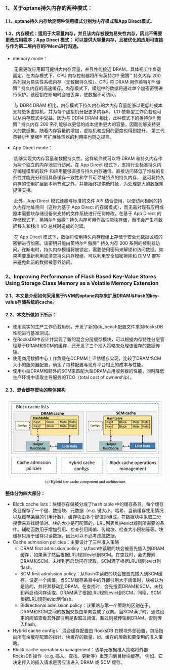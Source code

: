 ### 1、关于optane持久内存的两种模式：

#### 1.1、optane持久内存给定两种使用模式分别为内存模式和App Direct模式。

#### 1.2、内存模式：适用于大容量内存，并且该内存被视为易失性内存，因此不需要更改应用程序；App Direct 模式： 可以提供大容量内存，且被优化的应用可直接与作为第二层内存的PMem进行沟通。

- memory mode：

  ​		无需更改应用即可提供大内存容量，并且性能接近 DRAM，具体视工作负载而定。在内存模式下，CPU 内存控制器将所有英特尔® 傲腾™ 持久内存 200 系列视为易失性系统内存（无数据持久性）。CPU 将 DRAM 用作英特尔® 傲腾™ 持久内存的高速缓存。内存模式下，模组中的数据将通过单个加密密钥进行保护。该密钥在断电时会被丢弃，使数据不可访问。

  ​		与 DDR4 DRAM 相比，内存模式下持久内存的大内存容量能够以更低的成本支持更多虚拟机，并为每个虚拟机分配更多内存5。 I/O 依赖型工作负载也可以从内存模式中受益。因为与 DDR4 DRAM 相比，此种模式下的英特尔® 傲腾™ 持久内存 200 系列能够以更低的成本提供更大的容量，因而能够支持更大的数据集。随着内存容量的增加，虚拟机和应用的密度也得到提升， 第三代英特尔® 至强® 可扩展处理器的利用率也随之提高。

- App Direct mode：

  ​		能够实现大内存容量和数据持久性。这样软件就可以将 DRAM 和持久内存作为两个独立的内存池进行访问。在 App Direct 模式下，支持行业标准持久内存编程模型的软件 和应用能够直接与持久内存通信。直接访问降低了堆栈的复杂性并能充分利用具备缓存一致性和字节可寻址特点的持久内存， 这可将持久内存的使用扩展到本地节点之外，并能始终提供低时延，为处理更大的数据集提供支持。

  ​		此外，App Direct 模式还能与标准的文件 API 结合使用，以便访问相同的持久内存地址空间（这称为基于 App Direct 的存储模式），而无需对现有应用或原本需要块存储设备来支持的文件系统进行任何修改。在基于 App Direct 的存储模式下，英特尔® 傲腾™ 持久内存可用作高性能块存储，而不会产生将数据移入和移出 I/O 总线时造成的时延。

  ​		在 App Direct 模式下，数据将使用持久内存模组上存储于安全元数据区域的密钥进行加密。该密钥只能由英特尔® 傲腾™ 持久内存 200 系列的控制器访问。在断电时，持久内存模组将被锁定，需要使用密码来解锁和访问数据。如果需要重新利用或清空持久内存模组，可以利用安全加密擦除和 DIMM 覆写来避免此前的数据被意外访问。

### 2、Improving Performance of Flash Based Key-Value  Stores Using Storage Class Memory as a Volatile  Memory Extension

#### 2.1、本文是介绍如何采用属于NVM的optane内存来扩展DRAM与flash的key-value存储系统的cache。

#### 2.2、本文所做如下所示：

- 使用真实的生产工作负载用例，开发了新的db_bench配置文件来对RocksDB性能进行基准测试。
- 在RocksDB中设计并实现了新的混合分层缓存模块，可以根据内存特性分层管理基于DRAM和SCM的缓存，还开发了三个准入策略来处理该缓存的数据传输。
- 使用商用数据中心工作负载在DCPMM上评估缓存实现，比较了DRAM/SCM大小的服务器配置，确定了每种配置与现有平台相比的成本与性能。
- 使用小型DRAM和额外的SCM来匹配大型DRAM占用服务器的性能，同时降低生产环境中读取主导服务的TCO（total cost of ownership）。

#### 2.3、混合缓存模块的整体架构

![image-20211214092638647](essaySummary.assets/image-20211214092638647.png)

**整体分为四大部分：**

- Block cache lists：块缓存存储被分成了hash table 中的缓存条目。每个缓存条目保存了一个键、数据块、元数据（e.g. 键大小、哈希、当前缓存使用情况以及缓存条目的引用计数），缓存块由多个键值对组成，在数据块中采取二分搜索来查找键值对。块的大小是可配置的，LRU列表维护evict规则所需要的条件。辅助函数用于增加引用、检查引用阈值、传输块、检查大小限制等等。块缓存只用于缓存只读数据，因此可以不必考虑脏数据。
- Cache admission policies：主要设计了三种准入策略
  - DRAM first admission policy：从flash中读取的块会被首先插入到DRAM缓存，如果满了然后根据LRU规则evict到SCM。在查找时，会先搜索DRAM和SCM，未找到再启动闪存读取。SCM满了根据LRU规则evict到flash。
  - SCM first admission policy：从flash中读取的块会被首先插入到SCM缓存，设定一个阈值，当SCM缓存条目中的外部引用大于阈值时，块被认为是热的，并将其移动到DRAM。在查找时，会先搜索DRAM和SCM，未找到再启动闪存读取。DRAM满了根据LRU规则evict到SCM，同理，SCM根据LRU规则evict到flash。
  - Bidirectional admission policy：该策略与第一个策略的区别在于，DRAM和SCM之间的数据交换由单向变成了双向。当SCM满了时，通过设定的阈值查看其外部引用是否超过阈值，超过则被传输到DRAM，否则传入flash。
- Hybrid cache configs：混合缓存配置由 RocksDB 在模块外部设置，包括指向所有块缓存配置的指针、块缓存的数量、id、缓存的层数和要使用的准入策略。
- Block cache operations management：该单元根据准入策略将外部 RocksDB 操作（e.g. 插入、查找、更新等）重定向到目标块缓存。 例如，它决定传入的插入请求是否应该进入 DRAM 或 SCM 缓存。 